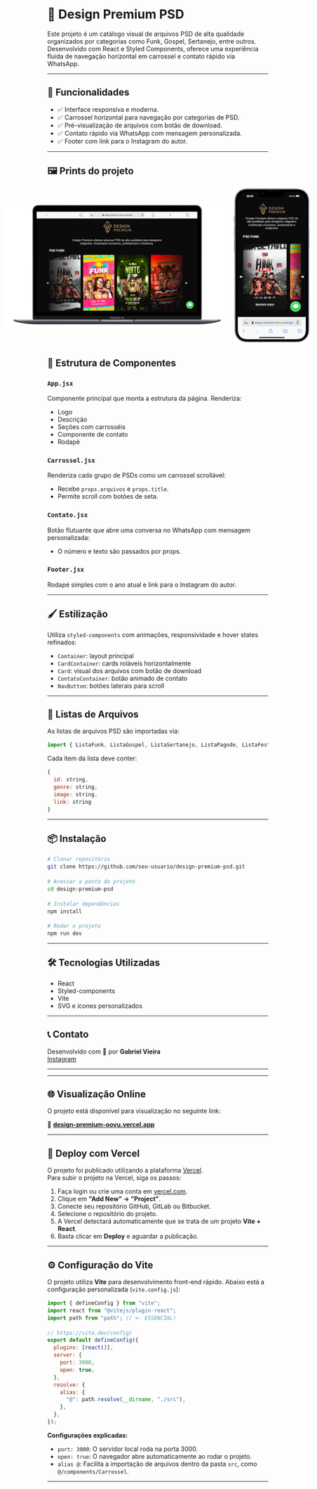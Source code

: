 # 🎨 Design Premium PSD

Este projeto é um catálogo visual de arquivos PSD de alta qualidade organizados por categorias como Funk, Gospel, Sertanejo, entre outros. Desenvolvido com React e Styled Components, oferece uma experiência fluida de navegação horizontal em carrossel e contato rápido via WhatsApp.

---

## 🚀 Funcionalidades

- ✅ Interface responsiva e moderna.
- ✅ Carrossel horizontal para navegação por categorias de PSD.
- ✅ Pré-visualização de arquivos com botão de download.
- ✅ Contato rápido via WhatsApp com mensagem personalizada.
- ✅ Footer com link para o Instagram do autor.

---

## 🖼️ Prints do projeto

<div style="display: flex; justify-content: center; gap: 20px; align-items: center">
  <img src="./src/assets/desktop.png" alt="desktop" style="width: 500px; height: auto; object-fit: contain;" />
  <img src="./src/assets/mobile.png" alt="mobile" style="width: 175px; height: auto; object-fit: contain;" />
</div>

## 📁 Estrutura de Componentes

### `App.jsx`

Componente principal que monta a estrutura da página. Renderiza:

- Logo
- Descrição
- Seções com carrosséis
- Componente de contato
- Rodapé

### `Carrossel.jsx`

Renderiza cada grupo de PSDs como um carrossel scrollável:

- Recebe `props.arquivos` e `props.title`.
- Permite scroll com botões de seta.

### `Contato.jsx`

Botão flutuante que abre uma conversa no WhatsApp com mensagem personalizada:

- O número e texto são passados por props.

### `Footer.jsx`

Rodapé simples com o ano atual e link para o Instagram do autor.

---

## 🖌️ Estilização

Utiliza `styled-components` com animações, responsividade e hover states refinados:

- `Container`: layout principal
- `CardContainer`: cards roláveis horizontalmente
- `Card`: visual dos arquivos com botão de download
- `ContatoContainer`: botão animado de contato
- `NavButton`: botões laterais para scroll

---

## 🧩 Listas de Arquivos

As listas de arquivos PSD são importadas via:

```js
import { ListaFunk, ListaGospel, ListaSertanejo, ListaPagode, ListaFestaJunina, ListaRock, ListaNamorados, ListaEletronica } from "./Arquivos/Index";
```

Cada item da lista deve conter:

```js
{
  id: string,
  genre: string,
  image: string,
  link: string
}
```

---

## 📦 Instalação

```bash
# Clonar repositório
git clone https://github.com/seu-usuario/design-premium-psd.git

# Acessar a pasta do projeto
cd design-premium-psd

# Instalar dependências
npm install

# Rodar o projeto
npm run dev
```

---

## 🛠️ Tecnologias Utilizadas

- React
- Styled-components
- Vite
- SVG e ícones personalizados

---

## 📞 Contato

Desenvolvido com 💚 por **Gabriel Vieira**  
[Instagram](https://instagram.com/eu.gabrielvieira)

---

---

## 🌐 Visualização Online

O projeto está disponível para visualização no seguinte link:

🔗 **[design-premium-oovu.vercel.app](https://design-premium-oovu.vercel.app/)**

---

## 🚀 Deploy com Vercel

O projeto foi publicado utilizando a plataforma [Vercel](https://vercel.com/).  
Para subir o projeto na Vercel, siga os passos:

1. Faça login ou crie uma conta em [vercel.com](https://vercel.com/).
2. Clique em **"Add New" → "Project"**.
3. Conecte seu repositório GitHub, GitLab ou Bitbucket.
4. Selecione o repositório do projeto.
5. A Vercel detectará automaticamente que se trata de um projeto **Vite + React**.
6. Basta clicar em **Deploy** e aguardar a publicação.

---

## ⚙️ Configuração do Vite

O projeto utiliza **Vite** para desenvolvimento front-end rápido. Abaixo está a configuração personalizada (`vite.config.js`):

```js
import { defineConfig } from "vite";
import react from "@vitejs/plugin-react";
import path from "path"; // <- ESSENCIAL!

// https://vite.dev/config/
export default defineConfig({
  plugins: [react()],
  server: {
    port: 3000,
    open: true,
  },
  resolve: {
    alias: {
      "@": path.resolve(__dirname, "./src"),
    },
  },
});
```

**Configurações explicadas:**

- `port: 3000`: O servidor local roda na porta 3000.
- `open: true`: O navegador abre automaticamente ao rodar o projeto.
- `alias @`: Facilita a importação de arquivos dentro da pasta `src`, como `@/components/Carrossel`.

---
